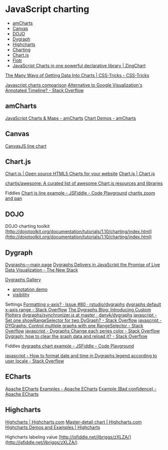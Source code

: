 # JavaScript charting 

- [amCharts](#amcharts)
- [Canvas](#canvas)
- [DOJO](#dojo)
- [Dygraph](#dygraph)
- [Highcharts](#highcharts)
- [Charting](http://mannaio.altervista.org/design/interactive-javascript-charts/)
- [Chart.js](#chart.js)
- [Flotr](https://www.script-tutorials.com/html5-charts-and-graphs/) 
- [JavaScript Charts in one powerful declarative library | ZingChart](https://www.zingchart.com/)

[The Many Ways of Getting Data Into Charts | CSS-Tricks - CSS-Tricks](https://css-tricks.com/the-many-ways-of-getting-data-into-charts/)

[Javascript charts comparison](https://socialcompare.com/en/comparison/javascript-graphs-and-charts-libraries) 
[Alternative to Google Visualization's Annotated Timeline? - Stack Overflow](https://stackoverflow.com/questions/6783655/alternative-to-google-visualizations-annotated-timeline-graphing-library)

## amCharts

[JavaScript Charts & Maps - amCharts](https://www.amcharts.com/)
[Chart Demos - amCharts](https://www.amcharts.com/demos/)

## Canvas

[CanvasJS line chart](http://canvasjs.com/html5-javascript-line-chart/)  

## Chart.js

[Chart.js | Open source HTML5 Charts for your website](https://www.chartjs.org/)
[Chart.js | Chart.js](https://www.chartjs.org/docs/latest/)

[chartjs/awesome: A curated list of awesome Chart.js resources and libraries](https://github.com/chartjs/awesome)

Fiddles
[Chart js line example - JSFiddle - Code Playground](https://jsfiddle.net/leighking2/vcpLzvzh/)
[chartjs zoom and pan](https://codepen.io/thinkerBell/pen/ZNNwWV)


## DOJO

DOJO charting toolkit [http://dojotoolkit.org/documentation/tutorials/1.10/charting/index.html](http://dojotoolkit.org/documentation/tutorials/1.10/charting/index.html)

## Dygraph

[Dygraphs — main page](https://dygraphs.com/)
[Dygraphs Delivers in JavaScript the Promise of Live Data Visualization - The New Stack](https://thenewstack.io/dygraphs-delivers-javascript-old-promise-smalltalk/)


[Dygraphs Gallery](https://dygraphs.com/gallery/#g/per-series)
- [annotation demo](https://dygraphs.com/tests/annotation.html)
- [visibility](https://dygraphs.com/tests/visibility.html)

Settings
[Formatting y-axis? · Issue #80 · rstudio/dygraphs](https://github.com/rstudio/dygraphs/issues/80)
[dygraphs default x-axis range - Stack Overflow](https://stackoverflow.com/questions/29667301/dygraphs-default-x-axis-range)
[The Dygraphs Blog: Introducing Custom Plotters](http://blog.dygraphs.com/2012/08/introducing-custom-plotters.html)
[dygraphs/synchronizer.js at master · danvk/dygraphs](https://github.com/danvk/dygraphs/blob/master/src/extras/synchronizer.js)
[javascript - Set one showRangeSelector for two DyGraph? - Stack Overflow](https://stackoverflow.com/questions/43521905/set-one-showrangeselector-for-two-dygraph)
[javascript - DYGraphs: Control multiple graphs with one RangeSelector - Stack Overflow](https://stackoverflow.com/questions/40914870/dygraphs-control-multiple-graphs-with-one-rangeselector)
[javascript - Dygraphs Change each series color - Stack Overflow](https://stackoverflow.com/questions/18735253/dygraphs-change-each-series-color)
[Dygraph: how to clear the graph data and reload it? - Stack Overflow](https://stackoverflow.com/questions/18826880/dygraph-how-to-clear-the-graph-data-and-reload-it)

Fiddles
[dygraphs chart example - JSFiddle - Code Playground](https://jsfiddle.net/0h1z72s0/)

[javascript - How to format date and time in Dygraphs legend according to user locale - Stack Overflow](https://stackoverflow.com/questions/32148482/how-to-format-date-and-time-in-dygraphs-legend-according-to-user-locale)

## ECharts

[Apache ECharts](https://echarts.apache.org/en/index.html)
[Examples - Apache ECharts](https://echarts.apache.org/examples/en/index.html)
[Example (Bad confidence) - Apache ECharts](https://echarts.apache.org/examples/en/editor.html?c=confidence-band)


## Highcharts

[Highcharts | Highcharts.com](https://www.highcharts.com/demo)
[Master-detail chart | Highcharts.com](https://www.highcharts.com/demo/dynamic-master-detail)
[Highcharts Demos and Examples | Highcharts](https://www.highcharts.com/demo)

Highcharts labeling value [http://jsfiddle.net/jlbriggs/zXLZA/](http://jsfiddle.net/jlbriggs/zXLZA/)